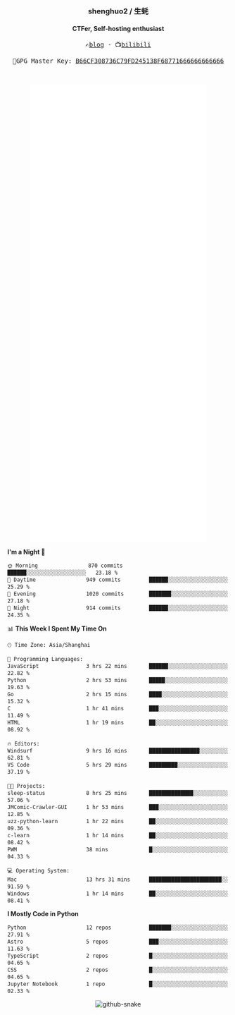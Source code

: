 <h3 align="center"> shenghuo2 / 生蚝 </h3>
<h4 align="center" >CTFer, Self-hosting enthusiast</h3>


<p align="center">
  <samp>
    ✍️<a href="https://blog.shenghuo2.top/">blog</a> -
    📺<a href="https://space.bilibili.com/85894935">bilibili</a>
  </samp>
</p>
<p align="center">
  <samp>
     🔐GPG Master Key: <a align="center" href="https://github.com/shenghuo2.gpg">B66CF308736C79FD245138F68771666666666666</a>
  </samp>
</p>
<br>
<p align="center">
  <a href="https://github.com/shenghuo2">
    <img width="400" align="top" src="https://github.com/shenghuo2/shenghuo2/blob/main/metrics.left.svg" />
  </a>
  <a href="https://github.com/shenghuo2">
    <img width="400" align="top" src="https://github.com/shenghuo2/shenghuo2/blob/main/metrics.right.svg" />
  </a>
</p>


<!--START_SECTION:waka-->
**I'm a Night 🦉** 

```text
🌞 Morning                870 commits         ██████░░░░░░░░░░░░░░░░░░░   23.18 % 
🌆 Daytime                949 commits         ██████░░░░░░░░░░░░░░░░░░░   25.29 % 
🌃 Evening                1020 commits        ███████░░░░░░░░░░░░░░░░░░   27.18 % 
🌙 Night                  914 commits         ██████░░░░░░░░░░░░░░░░░░░   24.35 % 
```


📊 **This Week I Spent My Time On** 

```text
🕑︎ Time Zone: Asia/Shanghai

💬 Programming Languages: 
JavaScript               3 hrs 22 mins       ██████░░░░░░░░░░░░░░░░░░░   22.82 % 
Python                   2 hrs 53 mins       █████░░░░░░░░░░░░░░░░░░░░   19.63 % 
Go                       2 hrs 15 mins       ████░░░░░░░░░░░░░░░░░░░░░   15.32 % 
C                        1 hr 41 mins        ███░░░░░░░░░░░░░░░░░░░░░░   11.49 % 
HTML                     1 hr 19 mins        ██░░░░░░░░░░░░░░░░░░░░░░░   08.92 % 

🔥 Editors: 
Windsurf                 9 hrs 16 mins       ████████████████░░░░░░░░░   62.81 % 
VS Code                  5 hrs 29 mins       █████████░░░░░░░░░░░░░░░░   37.19 % 

🐱‍💻 Projects: 
sleep-status             8 hrs 25 mins       ██████████████░░░░░░░░░░░   57.06 % 
JMComic-Crawler-GUI      1 hr 53 mins        ███░░░░░░░░░░░░░░░░░░░░░░   12.85 % 
uzz-python-learn         1 hr 22 mins        ██░░░░░░░░░░░░░░░░░░░░░░░   09.36 % 
c-learn                  1 hr 14 mins        ██░░░░░░░░░░░░░░░░░░░░░░░   08.42 % 
PWM                      38 mins             █░░░░░░░░░░░░░░░░░░░░░░░░   04.33 % 

💻 Operating System: 
Mac                      13 hrs 31 mins      ███████████████████████░░   91.59 % 
Windows                  1 hr 14 mins        ██░░░░░░░░░░░░░░░░░░░░░░░   08.41 % 
```

**I Mostly Code in Python** 

```text
Python                   12 repos            ███████░░░░░░░░░░░░░░░░░░   27.91 % 
Astro                    5 repos             ███░░░░░░░░░░░░░░░░░░░░░░   11.63 % 
TypeScript               2 repos             █░░░░░░░░░░░░░░░░░░░░░░░░   04.65 % 
CSS                      2 repos             █░░░░░░░░░░░░░░░░░░░░░░░░   04.65 % 
Jupyter Notebook         1 repo              █░░░░░░░░░░░░░░░░░░░░░░░░   02.33 % 
```




<!--END_SECTION:waka-->


<div align="center">
  <picture>
    <source media="(prefers-color-scheme: dark)" srcset="https://gist.githubusercontent.com/shenghuo2/bfce20b14ab0484cef03bae6e60e0b3a/raw/github-snake-dark.svg" />
    <source media="(prefers-color-scheme: light)" srcset="https://gist.githubusercontent.com/shenghuo2/bfce20b14ab0484cef03bae6e60e0b3a/raw/github-snake.svg" />
    <img alt="github-snake" src="https://gist.githubusercontent.com/shenghuo2/bfce20b14ab0484cef03bae6e60e0b3a/raw/github-snake.svg" />
  </picture>
</div>

<!--
**shenghuo2/shenghuo2** is a ✨ _special_ ✨ repository because its `README.md` (this file) appears on your GitHub profile.

Here are some ideas to get you started:

- 🔭 I’m currently working on ...
- 🌱 I’m currently learning ...
- 👯 I’m looking to collaborate on ...
- 🤔 I’m looking for help with ...
- 💬 Ask me about ...
- 📫 How to reach me: ...
- 😄 Pronouns: ...
- ⚡ Fun fact: ...
-->
